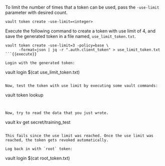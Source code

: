 To limit the number of times that a token can be used, pass the `-use-limit` parameter with desired count.

```
vault token create -use-limit=<integer>
```

Execute the following command to create a token with use limit of 4, and save the generated token in a file named, `use_limit_token.txt`.

```
vault token create -use-limit=3 -policy=base \
      -format=json | jq -r ".auth.client_token" > use_limit_token.txt
```{{execute}}

Login with the generated token:

```
vault login $(cat use_limit_token.txt)
```{{execute}}

Now, test the token with use limit by executing some vault commands:

```
vault token lookup
```{{execute}}


Now, try to read the data that you just wrote.

```
vault kv get secret/training_test
```{{execute}}

This fails since the use limit was reached. Once the use limit was reached, the token gets revoked automatically.

Log back in with `root` token:

```
vault login $(cat root_token.txt)
```{{execute}}

